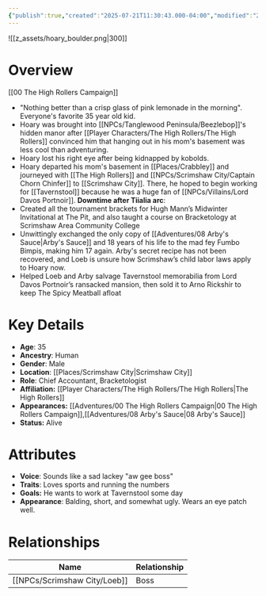 ```yaml
---
{"publish":true,"created":"2025-07-21T11:30:43.000-04:00","modified":"2025-10-22T09:15:40.272-04:00","published":"2025-10-22T09:15:40.272-04:00","cssclasses":"","Age":"35","Ancestry":["Human"],"Gender":"Male","Location":["[[Places/Scrimshaw City]]"],"Role":["Chief Accountant, Bracketologist"],"Affiliation":["[[Player Characters/The High Rollers/The High Rollers]]"],"Appearances":["[[Adventures/00 The High Rollers Campaign]]","[[08 Arby's Sauce]]"],"Status":"Alive","Authors":["Jordan"]}
---
```


![[z_assets/hoary_boulder.png|300]]

# Overview
[[00 The High Rollers Campaign]]
- "Nothing better than a crisp glass of pink lemonade in the morning". Everyone's favorite 35 year old kid.
- Hoary was brought into [[NPCs/Tanglewood Peninsula/Beezlebop]]'s hidden manor after [[Player Characters/The High Rollers/The High Rollers]] convinced him that hanging out in his mom's basement was less cool than adventuring.
- Hoary lost his right eye after being kidnapped by kobolds.
- Hoary departed his mom's basement in [[Places/Crabbley]] and journeyed with [[The High Rollers]] and [[NPCs/Scrimshaw City/Captain Chorn Chinfer]] to [[Scrimshaw City]]. There, he hoped to begin working for [[Tavernstool]] because he was a huge fan of [[NPCs/Villains/Lord Davos Portnoir]].
**Downtime after Tiialia arc**:
- Created all the tournament brackets for Hugh Mann’s Midwinter Invitational at The Pit, and also taught a course on Bracketology at Scrimshaw Area Community College
- Unwittingly exchanged the only copy of [[Adventures/08 Arby's Sauce\|Arby's Sauce]] and 18 years of his life to the mad fey Fumbo Bimpis, making him 17 again. Arby's secret recipe has not been recovered, and Loeb is unsure how Scrimshaw’s child labor laws apply to Hoary now.
- Helped Loeb and Arby salvage Tavernstool memorabilia from Lord Davos Portnoir’s ransacked mansion, then sold it to Arno Rickshir to keep The Spicy Meatball afloat

# Key Details
- **Age**: 35
- **Ancestry**: Human
- **Gender**: Male
- **Location**: [[Places/Scrimshaw City\|Scrimshaw City]]
- **Role**: Chief Accountant, Bracketologist
- **Affiliation:** [[Player Characters/The High Rollers/The High Rollers\|The High Rollers]]
- **Appearances:** [[Adventures/00 The High Rollers Campaign\|00 The High Rollers Campaign]],[[Adventures/08 Arby's Sauce\|08 Arby's Sauce]]
- **Status:** Alive

# Attributes
- **Voice**: Sounds like a sad lackey "aw gee boss"
- **Traits**: Loves sports and running the numbers
- **Goals:** He wants to work at Tavernstool some day
- **Appearance**: Balding, short, and somewhat ugly. Wears an eye patch well.

# Relationships

| Name     | Relationship |
| -------- | ------------ |
| [[NPCs/Scrimshaw City/Loeb]] | Boss         |
